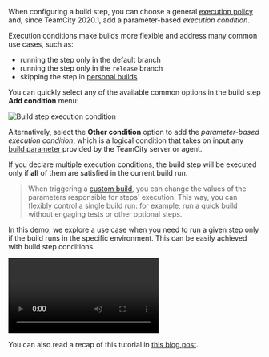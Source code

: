 [//]: # (title: Build Step Conditions)
[//]: # (auxiliary-id: Build Step Conditions)

When configuring a build step, you can choose a general [execution policy](configuring-build-steps.md#Execution+policy) and, since TeamCity 2020.1, add a parameter-based _execution condition_.

Execution conditions make builds more flexible and address many common use cases, such as:
* running the step only in the default branch
* running the step only in the `release` branch
* skipping the step in [personal builds](personal-build.md)

You can quickly select any of the available common options in the build step __Add condition__ menu:

<img src="execution-conditions.png" alt="Build step execution condition"/>

Alternatively, select the __Other condition__ option to add the _parameter-based execution condition_, which is a logical condition that takes on input any [build parameter](configuring-build-parameters.md) provided by the TeamCity server or agent.

If you declare multiple execution conditions, the build step will be executed only if __all__ of them are satisfied in the current build run.

>When triggering a [custom build](triggering-a-custom-build.md), you can change the values of the parameters responsible for steps' execution. This way, you can flexibly control a single build run: for example, run a quick build without engaging tests or other optional steps.

In this demo, we explore a use case when you need to run a given step only if the build runs in the specific environment. This can be easily achieved with build step conditions.

<video href="M2wi6l0pZe4"
title="New in TeamCity 2020.2: Bitbucket Cloud Pull Request Support"/>

You can also read a recap of this tutorial in [this blog post](https://blog.jetbrains.com/teamcity/2020/07/new-in-2020-1-conditional-build-steps/).